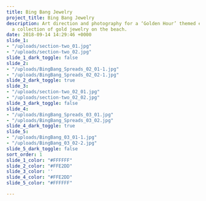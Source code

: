 ```yaml
---
title: Bing Bang Jewelry
project_title: Bing Bang Jewelry
description: Art direction and photography for a ‘Golden Hour’ themed editorial featuring
  a collection of gold jewelry on the beach.
date: 2018-09-14 14:29:46 +0000
slide_1:
- "/uploads/section-two_01.jpg"
- "/uploads/section-two_02.jpg"
slide_1_dark_toggle: false
slide_2:
- "/uploads/BingBang_Spreads_02_01-1.jpg"
- "/uploads/BingBang_Spreads_02_02-1.jpg"
slide_2_dark_toggle: true
slide_3:
- "/uploads/section-two_02_01.jpg"
- "/uploads/section-two_02_02.jpg"
slide_3_dark_toggle: false
slide_4:
- "/uploads/BingBang_Spreads_03_01.jpg"
- "/uploads/BingBang_Spreads_03_02.jpg"
slide_4_dark_toggle: true
slide_5:
- "/uploads/BingBang_03_01-1.jpg"
- "/uploads/BingBang_03_02-2.jpg"
slide_5_dark_toggle: false
sort_order: 1
slide_1_color: "#FFFFFF"
slide_2_color: "#FFE2DD"
slide_3_color: ''
slide_4_color: "#FFE2DD"
slide_5_color: "#FFFFFF"

---
```

